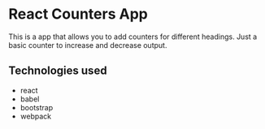 # React Counters App

This is a app that allows you to add counters for different headings. Just a basic counter to increase and decrease output. 

## Technologies used

* react
* babel
* bootstrap
* webpack

